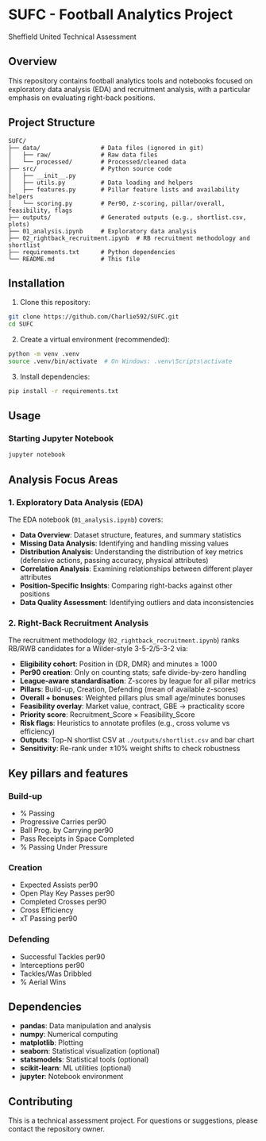 # SUFC - Football Analytics Project
Sheffield United Technical Assessment

## Overview
This repository contains football analytics tools and notebooks focused on exploratory data analysis (EDA) and recruitment analysis, with a particular emphasis on evaluating right-back positions.

## Project Structure
```
SUFC/
├── data/                 # Data files (ignored in git)
│   ├── raw/              # Raw data files
│   └── processed/        # Processed/cleaned data
├── src/                  # Python source code
│   ├── __init__.py
│   ├── utils.py          # Data loading and helpers
│   ├── features.py       # Pillar feature lists and availability helpers
│   └── scoring.py        # Per90, z-scoring, pillar/overall, feasibility, flags
├── outputs/              # Generated outputs (e.g., shortlist.csv, plots)
├── 01_analysis.ipynb     # Exploratory data analysis
├── 02_rightback_recruitment.ipynb  # RB recruitment methodology and shortlist
├── requirements.txt      # Python dependencies
└── README.md             # This file
```

## Installation

1. Clone this repository:
```bash
git clone https://github.com/Charlie592/SUFC.git
cd SUFC
```

2. Create a virtual environment (recommended):
```bash
python -m venv .venv
source .venv/bin/activate  # On Windows: .venv\Scripts\activate
```

3. Install dependencies:
```bash
pip install -r requirements.txt
```

## Usage

### Starting Jupyter Notebook
```bash
jupyter notebook
```

## Analysis Focus Areas

### 1. Exploratory Data Analysis (EDA)
The EDA notebook (`01_analysis.ipynb`) covers:
- **Data Overview**: Dataset structure, features, and summary statistics
- **Missing Data Analysis**: Identifying and handling missing values
- **Distribution Analysis**: Understanding the distribution of key metrics (defensive actions, passing accuracy, physical attributes)
- **Correlation Analysis**: Examining relationships between different player attributes
- **Position-Specific Insights**: Comparing right-backs against other positions
- **Data Quality Assessment**: Identifying outliers and data inconsistencies

### 2. Right-Back Recruitment Analysis
The recruitment methodology (`02_rightback_recruitment.ipynb`) ranks RB/RWB candidates for a Wilder-style 3-5-2/5-3-2 via:
- **Eligibility cohort**: Position in {DR, DMR} and minutes ≥ 1000
- **Per90 creation**: Only on counting stats; safe divide-by-zero handling
- **League-aware standardisation**: Z-scores by league for all pillar metrics
- **Pillars**: Build-up, Creation, Defending (mean of available z-scores)
- **Overall + bonuses**: Weighted pillars plus small age/minutes bonuses
- **Feasibility overlay**: Market value, contract, GBE → practicality score
- **Priority score**: Recruitment_Score × Feasibility_Score
- **Risk flags**: Heuristics to annotate profiles (e.g., cross volume vs efficiency)
- **Outputs**: Top-N shortlist CSV at `./outputs/shortlist.csv` and bar chart
- **Sensitivity**: Re-rank under ±10% weight shifts to check robustness

## Key pillars and features

### Build-up
- % Passing
- Progressive Carries per90
- Ball Prog. by Carrying per90
- Pass Receipts in Space Completed
- % Passing Under Pressure

### Creation
- Expected Assists per90
- Open Play Key Passes per90
- Completed Crosses per90
- Cross Efficiency
- xT Passing per90

### Defending
- Successful Tackles per90
- Interceptions per90
- Tackles/Was Dribbled
- % Aerial Wins

## Dependencies
- **pandas**: Data manipulation and analysis
- **numpy**: Numerical computing
- **matplotlib**: Plotting
- **seaborn**: Statistical visualization (optional)
- **statsmodels**: Statistical tools (optional)
- **scikit-learn**: ML utilities (optional)
- **jupyter**: Notebook environment


## Contributing
This is a technical assessment project. For questions or suggestions, please contact the repository owner.
